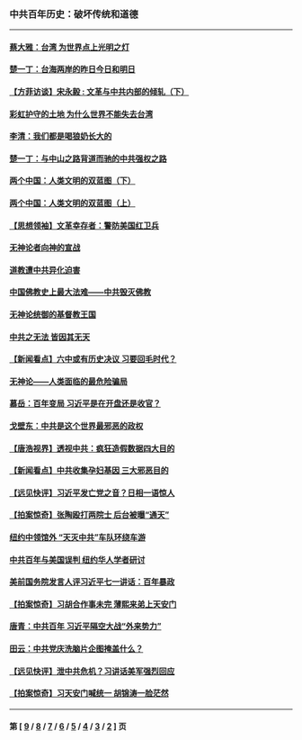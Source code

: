 ### 中共百年历史：破坏传统和道德
---
#### [蔡大雅：台湾 为世界点上光明之灯](../../pages/nf1176114/n13531530.md?04230430) 
#### [楚一丁：台海两岸的昨日今日和明日](../../pages/nf1176114/n13531468.md?04230430) 
#### [【方菲访谈】宋永毅 : 文革与中共内部的倾轧（下）](../../pages/nf1176114/n13486836.md?04230430) 
#### [彩虹护守的土地 为什么世界不能失去台湾](../../pages/nf1176114/n13476849.md?04230430) 
#### [李清：我们都是喝狼奶长大的](../../pages/nf1176114/n13471478.md?04230430) 
#### [楚一丁：与中山之路背道而驰的中共强权之路](../../pages/nf1176114/n13437270.md?04230430) 
#### [两个中国：人类文明的双蓝图（下）](../../pages/nf1176114/n13423132.md?04230430) 
#### [两个中国：人类文明的双蓝图（上）](../../pages/nf1176114/n13422687.md?04230430) 
#### [【思想领袖】文革幸存者：警防美国红卫兵](../../pages/nf1176114/n13339289.md?04230430) 
#### [无神论者向神的宣战](../../pages/nf1176114/n13281535.md?04230430) 
#### [道教遭中共异化迫害](../../pages/nf1176114/n13281463.md?04230430) 
#### [中国佛教史上最大法难——中共毁灭佛教](../../pages/nf1176114/n13281397.md?04230430) 
#### [无神论统御的基督教王国](../../pages/nf1176114/n13281280.md?04230430) 
#### [中共之无法 皆因其无天](../../pages/nf1176114/n13281088.md?04230430) 
#### [【新闻看点】六中或有历史决议 习要回毛时代？](../../pages/nf1176114/n13222895.md?04230430) 
#### [无神论——人类面临的最危险骗局](../../pages/nf1176114/n13196137.md?04230430) 
#### [慕岳：百年变局 习近平是在开盘还是收官？](../../pages/nf1176114/n13206516.md?04230430) 
#### [戈壁东：中共是这个世界最邪恶的政权](../../pages/nf1176114/n13085641.md?04230430) 
#### [【唐浩视界】透视中共：疯狂造假数据四大目的](../../pages/nf1176114/n13080590.md?04230430) 
#### [【新闻看点】中共收集孕妇基因 三大邪恶目的](../../pages/nf1176114/n13077182.md?04230430) 
#### [【远见快评】习近平发亡党之音？日相一语惊人](../../pages/nf1176114/n13074809.md?04230430) 
#### [【拍案惊奇】张陶殴打两院士 后台被曝“通天”](../../pages/nf1176114/n13070496.md?04230430) 
#### [纽约中领馆外 “天灭中共”车队环绕车游](../../pages/nf1176114/n13070693.md?04230430) 
#### [中共百年与美国误判 纽约华人学者研讨](../../pages/nf1176114/n13067969.md?04230430) 
#### [美前国务院发言人评习近平七一讲话：百年暴政](../../pages/nf1176114/n13066986.md?04230430) 
#### [【拍案惊奇】习胡合作事未完 薄熙来弟上天安门](../../pages/nf1176114/n13065867.md?04230430) 
#### [唐青：中共百年 习近平隔空大战“外来势力”](../../pages/nf1176114/n13065976.md?04230430) 
#### [田云：中共党庆洗脑片企图掩盖什么？](../../pages/nf1176114/n13064395.md?04230430) 
#### [【远见快评】泄中共危机？习讲话美军强烈回应](../../pages/nf1176114/n13064269.md?04230430) 
#### [【拍案惊奇】习天安门喊统一 胡锦涛一脸茫然](../../pages/nf1176114/n13063233.md?04230430) 

---
#### 第 [ [9](./9.md?04230430) / [8](./8.md?04230430) / [7](./7.md?04230430) / [6](./6.md?04230430) / [5](./5.md?04230430) / [4](./4.md?04230430) / [3](./3.md?04230430) / [2](./2.md?04230430) ] 页

